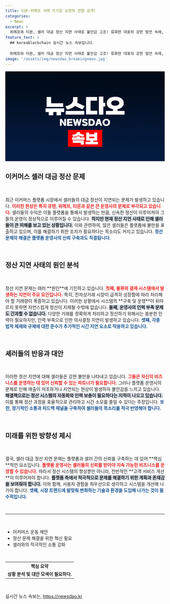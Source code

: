 ```yaml
---
title: 티몬·위메프 사태 뜨거운 논란의 전말 공개!
categories:
  - News
excerpt: >
  위메프와 티몬, 셀러 대금 정산 지연 사태로 불안감 고조! 류화현 대표의 강한 발언 속에, 이번 위기에서 어떻게 해결책을 찾을지 주목된다.
feature_text: >
  ## koreablockchain 실시간 뉴스 속보입니다.

  위메프와 티몬, 셀러 대금 정산 지연 사태로 불안감 고조! 류화현 대표의 강한 발언 속에, 이번 위기에서 어떻게 해결책을 찾을지 주목된다.
image: '/assets/img/newsdao_breakingnews.jpg'
---
```


<p><img src="/assets/img/newsdao_breakingnews.jpg" alt="koreablockchain 속보" /></p>

<h2 data-ke-size="size26">이커머스 셀러 대금 정산 문제</h2>

<p data-ke-size="size16">&nbsp;</p>

<p data-ke-size="size16">최근 이커머스 플랫폼 시장에서 셀러들의 대금 정산이 지연되는 문제가 발생하고 있습니다. <b><span style="color: #ee2323;">이러한 현상은 특히 큐텐, 위메프, 티몬과 같은 큰 운영사의 문제로 부각되고 있습니다.</span></b> 셀러들의 수익은 이들 플랫폼을 통해서 발생하는 만큼, 신속한 정산이 이루어져야 그들의 운영이 정상적으로 이루어질 수 있습니다. <b><span style="background-color: #21538527;">하지만 현재 정산 지연 사태로 인해 셀러들이 큰 피해를 보고 있는 상황입니다.</span></b> 이와 관련하여, 많은 셀러들은 플랫폼에 불만을 표출하고 있으며, 이를 해결하기 위한 조치가 필요하다는 목소리도 커지고 있습니다. <b><span style="color: #1a5490;">정산 문제의 해결은 플랫폼 운영사의 신뢰 구축과도 직결됩니다.</span></b></p>

<p data-ke-size="size16">&nbsp;</p>

<h2 data-ke-size="size26">정산 지연 사태의 원인 분석</h2>

<p data-ke-size="size16">&nbsp;</p>

<p data-ke-size="size16">정산 지연 문제는 여러 **원인**에 기인하고 있습니다. <b><span style="color: #ee2323;">첫째, 물류와 결제 시스템에서 발생하는 지연이 주요 요인입니다.</span></b> 특히, 전자상거래 시장이 급격히 성장함에 따라 처리해야 할 거래량이 폭증하고 있습니다. 이러한 상황에서 시스템의 **구축 및 운영**이 뒤따르지 못하면 자연스럽게 정산이 지체될 수밖에 없습니다. <b><span style="background-color: #21538527;">둘째, 운영사의 인력 부족 문제도 간과할 수 없습니다.</span></b> 다양한 거래를 정확하게 처리하고 정산하기 위해서는 충분한 인력이 필요하지만, 인력 부족으로 인한 의사결정 지연이 발생하고 있습니다. <b><span style="color: #1a5490;">셋째, 각종 법적 제재와 규제에 대한 준수가 추가적인 시간 지연 요소로 작용하고 있습니다.</span></b></p>

<p data-ke-size="size16">&nbsp;</p>

<h2 data-ke-size="size26">셰러들의 반응과 대안</h2>

<p data-ke-size="size16">&nbsp;</p>

<p data-ke-size="size16">이러한 정산 지연에 대해 셀러들은 강한 불만을 나타내고 있습니다. <b><span style="color: #ee2323;">그들은 자신의 비즈니스를 운영하는 데 있어 신뢰할 수 있는 파트너가 필요합니다.</span></b> 그러나 플랫폼 운영사의 문제로 인해 매출이 저조하거나 지연되는 현상이 발생하자 불안감을 느끼고 있습니다. <b><span style="background-color: #21538527;">해결책으로는 정산 시스템의 자동화와 인력 보충이 필요하다는 지적이 나오고 있습니다.</span></b> 이를 통해 정산 과정을 효율적으로 관리하고 시간 소모를 줄일 수 있다는 주장입니다. <b><span style="color: #1a5490;">또한, 정기적인 소통과 피드백 채널을 구축하여 셀러들의 목소리를 적극 반영해야 합니다.</span></b></p>

<p data-ke-size="size16">&nbsp;</p>

<h2 data-ke-size="size26">미래를 위한 방향성 제시</h2>

<p data-ke-size="size16">&nbsp;</p>

<p data-ke-size="size16">결국, 셀러 대금 정산 지연 문제는 플랫폼과 셀러 간의 신뢰를 구축하는 데 있어 **핵심**적인 요소입니다. <b><span style="color: #ee2323;">플랫폼 운영사는 셀러들의 신뢰를 받아야 지속 가능한 비즈니스를 운영할 수 있습니다.</span></b> 따라서 정산 시스템의 향상뿐만 아니라, 전반적인 **고객 서비스 개선**이 이루어져야 합니다. <b><span style="background-color: #21538527;">플랫폼 측에서 적극적으로 문제를 해결하기 위한 계획과 존재감을 보여줘야 합니다.</span></b> 이와 함께, 사용자 경험을 최우선으로 생각하고 시스템을 개선해 나가야 합니다. <b><span style="color: #1a5490;">셋째, 시장 트렌드에 발맞춰 변화하는 기술과 환경을 도입해 나가는 것이 필수적입니다.</span></b></p>

<p data-ke-size="size16">&nbsp;</p>

<hr/>

<p data-ke-size="size16">&nbsp;</p>

<ul>
  <li>이커머스 운동 제안</li>
  <li>정산 문제 해결을 위한 혁신 필요</li>
  <li>셀러와의 적극적인 소통 강화</li>
</ul>

<p data-ke-size="size16">&nbsp;</p>

<table style="width: 100%;">
  <tr>
    <td style="text-align: center; height: 17px;"><b>핵심 요약</b></td>
  </tr>
  <tr>
    <td style="text-align: center; height: 17px;"><b>상황 분석 및 대안 모색이 필요하다.</b></td>
  </tr>
</table>

<p data-ke-size="size16">&nbsp;</p>
실시간 뉴스 속보는, <a href="https://newsdao.kr" rel="dofollow">https://newsdao.kr</a>


